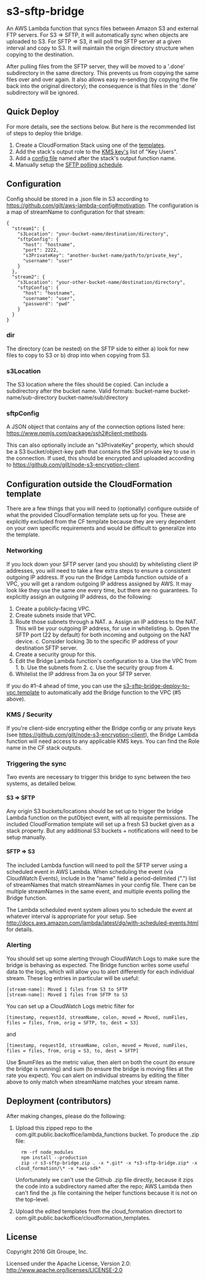 # s3-sftp-bridge
An AWS Lambda function that syncs files between Amazon S3 and external FTP servers. For S3 => SFTP, it
will automatically sync when objects are uploaded to S3. For SFTP => S3, it will poll the SFTP server
at a given interval and copy to S3. It will maintain the origin directory structure when copying to the
destination.

After pulling files from the SFTP server, they will be moved to a '.done' subdirectory in the same directory.
This prevents us from copying the same files over and over again. It also allows easy re-sending (by copying
the file back into the original directory); the consequence is that files in the '.done' subdirectory will
be ignored.


## Quick Deploy
For more details, see the sections below. But here is the recommended list of steps to deploy thie bridge.

1. Create a CloudFormation Stack using one of the [templates](cloud_formation/s3-sftp-bridge-deploy-to-vpc.template).
2. Add the stack's output role to the [KMS key's](#kms--security) list of "Key Users".
3. Add a [config file](#configuration) named after the stack's output function name.
4. Manually setup the [SFTP polling schedule](#sftp--s3).


## Configuration
Config should be stored in a .json file in S3 according to https://github.com/gilt/aws-lambda-config#motivation.
The configuration is a map of streamName to configuration for that stream:

```
{
  "stream1": {
    "s3Location": "your-bucket-name/destination/directory",
    "sftpConfig": {
      "host": "hostname",
      "port": 2222,
      "s3PrivateKey": "another-bucket-name/path/to/private_key",
      "username": "user"
    }
  },
  "stream2": {
    "s3Location": "your-other-bucket-name/destination/directory",
    "sftpConfig": {
      "host": "hostname",
      "username": "user",
      "password": "pwd"
    }
  }
}
```

### dir
The directory (can be nested) on the SFTP side to either a) look for new files to copy to S3 or b) drop into when
copying from S3.

### s3Location
The S3 location where the files should be copied. Can include a subdirectory after the bucket name. Valid formats:
bucket-name
bucket-name/sub-directory
bucket-name/sub/directory

### sftpConfig
A JSON object that contains any of the connection options listed here: https://www.npmjs.com/package/ssh2#client-methods.

This can also optionally include an "s3PrivateKey" property, which should be a S3 bucket/object-key path that
contains the SSH private key to use in the connection. If used, this should be encrypted and uploaded according
to https://github.com/gilt/node-s3-encryption-client.


## Configuration outside the CloudFormation template
There are a few things that you will need to (optionally) configure outside of what the provided CloudFormation
template sets up for you. These are explicitly excluded from the CF template because they are very dependent on
your own specific requirements and would be difficult to generalize into the template.

### Networking
If you lock down your SFTP server (and you should) by whitelisting client IP addresses, you will need to take a few
extra steps to ensure a consistent outgoing IP address. If you run the Bridge Lambda function outside of a VPC, you
will get a random outgoing IP address assigned by AWS. It may look like they use the same one every time, but there
are no guarantees. To explicitly assign an outgoing IP address, do the following:

1. Create a publicly-facing VPC.
2. Create subnets inside that VPC.
3. Route those subnets through a NAT.
  a. Assign an IP address to the NAT. This will be your outgoing IP address, for use in whitelisting.
  b. Open the SFTP port (22 by default) for both incoming and outgoing on the NAT device.
  c. Consider locking 3b to the specific IP address of your destination SFTP server.
4. Create a security group for this.
5. Edit the Bridge Lambda function's configuration to
  a. Use the VPC from 1.
  b. Use the subnets from 2.
  c. Use the security group from 4.
6. Whitelist the IP address from 3a on your SFTP server.

If you do #1-4 ahead of time, you can use the [s3-sftp-bridge-deploy-to-vpc.template](cloud_formation/s3-sftp-bridge-deploy-to-vpc.template)
to automatically add the Bridge function to the VPC (#5 above).

### KMS / Security
If you're client-side encrypting either the Bridge config or any private keys (see https://github.com/gilt/node-s3-encryption-client),
the Bridge Lambda function will need access to any applicable KMS keys. You can find the Role name in the CF stack outputs. 

### Triggering the sync
Two events are necessary to trigger this bridge to sync between the two systems, as detailed below.

#### S3 => SFTP
Any origin S3 buckets/locations should be set up to trigger the bridge Lambda function on the putObject event, with
all requisite permissions. The included CloudFormation template will set up a fresh S3 bucket given as a stack
property. But any additional S3 buckets + notifications will need to be setup manually.

#### SFTP => S3
The included Lambda function will need to poll the SFTP server using a scheduled event in AWS Lambda. When scheduling the
event (via CloudWatch Events), include in the "name" field a period-delimited (".") list of streamNames that match streamNames
in your config file. There can be multiple streamNames in the same event, and multiple events polling the Bridge function.

The Lambda scheduled event system allows you to schedule the event at whatever interval is appropriate for your setup.
See http://docs.aws.amazon.com/lambda/latest/dg/with-scheduled-events.html for details.

### Alerting
You should set up some alerting through CloudWatch Logs to make sure the bridge is behaving as expected. The Bridge function
writes some useful data to the logs, which will allow you to alert differently for each individual stream. These log entries
in particular will be useful:

```
[stream-name]: Moved 1 files from S3 to SFTP
[stream-name]: Moved 1 files from SFTP to S3
```

You can set up a CloudWatch Logs metric filter for

```
[timestamp, requestId, streamName, colon, moved = Moved, numFiles, files = files, from, orig = SFTP, to, dest = S3]
```

and

```
[timestamp, requestId, streamName, colon, moved = Moved, numFiles, files = files, from, orig = S3, to, dest = SFTP]
```

Use $numFiles as the metric value, then alert on both the count (to ensure the bridge is running) and sum (to ensure
the bridge is moving files at the rate you expect). You can alert on individual streams by editing the filter above
to only match when streamName matches your stream name.


## Deployment (contributors)
After making changes, please do the following:

1. Upload this zipped repo to the com.gilt.public.backoffice/lambda_functions bucket. To produce the .zip file:

   ```
     rm -rf node_modules
     npm install --production
     zip -r s3-sftp-bridge.zip . -x *.git* -x *s3-sftp-bridge.zip* -x cloud_formation/\* -x *aws-sdk*
   ```

   Unfortunately we can't use the Github .zip file directly, because it zips the code into a subdirectory named after
   the repo; AWS Lambda then can't find the .js file containing the helper functions because it is not on the top-level.

2. Upload the edited templates from the cloud_formation directort to com.gilt.public.backoffice/cloudformation_templates.


## License
Copyright 2016 Gilt Groupe, Inc.

Licensed under the Apache License, Version 2.0: http://www.apache.org/licenses/LICENSE-2.0